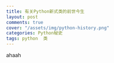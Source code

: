 ```yaml
---
title: 有关Python新式类的前世今生
layout: post
comments: true
cover: "/assets/img/python-history.png"
categories: Python秘史
tags: python  类
---
```


ahaah